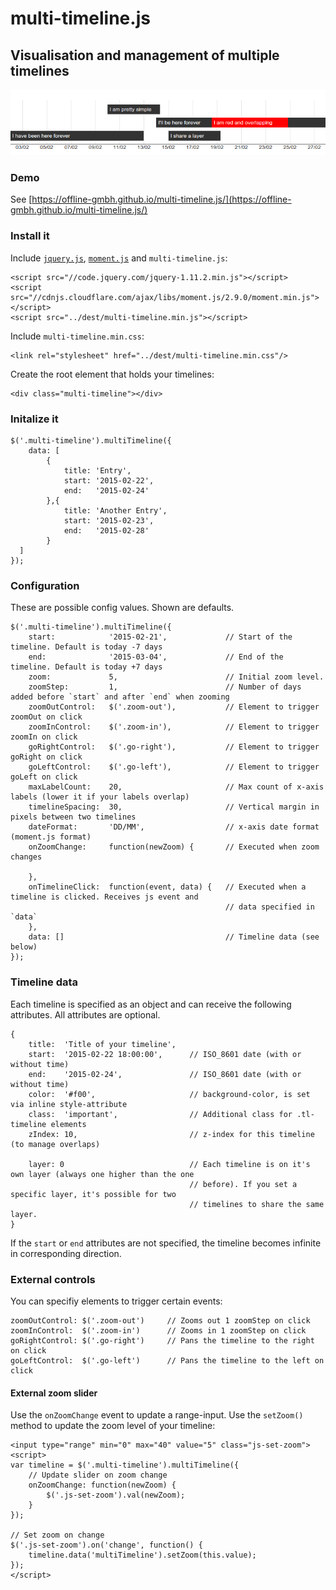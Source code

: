 
# multi-timeline.js
## Visualisation and management of multiple timelines

![Example visualisation](./examples/example.png)

### Demo

See [https://offline-gmbh.github.io/multi-timeline.js/](https://offline-gmbh.github.io/multi-timeline.js/)

### Install it
 
Include [`jquery.js`](http://jquery.com/), [`moment.js`](http://momentjs.com/) and `multi-timeline.js`:

    <script src="//code.jquery.com/jquery-1.11.2.min.js"></script>
    <script src="//cdnjs.cloudflare.com/ajax/libs/moment.js/2.9.0/moment.min.js"></script>
    <script src="../dest/multi-timeline.min.js"></script>
    
Include `multi-timeline.min.css`: 

    <link rel="stylesheet" href="../dest/multi-timeline.min.css"/>

Create the root element that holds your timelines:

    <div class="multi-timeline"></div>
    
### Initalize it

    $('.multi-timeline').multiTimeline({
        data: [
            {
                title: 'Entry',
                start: '2015-02-22',
                end:   '2015-02-24'
            },{
                title: 'Another Entry',
                start: '2015-02-23',
                end:   '2015-02-28'
            }
      ]
    });
    
### Configuration

These are possible config values. Shown are defaults.

    $('.multi-timeline').multiTimeline({
        start:            '2015-02-21',             // Start of the timeline. Default is today -7 days
        end:              '2015-03-04',             // End of the timeline. Default is today +7 days
        zoom:             5,                        // Initial zoom level. 
        zoomStep:         1,                        // Number of days added before `start` and after `end` when zooming   
        zoomOutControl:   $('.zoom-out'),           // Element to trigger zoomOut on click
        zoomInControl:    $('.zoom-in'),            // Element to trigger zoomIn on click
        goRightControl:   $('.go-right'),           // Element to trigger goRight on click
        goLeftControl:    $('.go-left'),            // Element to trigger goLeft on click
        maxLabelCount:    20,                       // Max count of x-axis labels (lower it if your labels overlap)
        timelineSpacing:  30,                       // Vertical margin in pixels between two timelines 
        dateFormat:       'DD/MM',                  // x-axis date format (moment.js format) 
        onZoomChange:     function(newZoom) {       // Executed when zoom changes
            
        },
        onTimelineClick:  function(event, data) {   // Executed when a timeline is clicked. Receives js event and
                                                    // data specified in `data`
        },
        data: []                                    // Timeline data (see below)
    });
    
### Timeline data

Each timeline is specified as an object and can receive the following attributes. All attributes are optional.
 
    {
        title:  'Title of your timeline',   
        start:  '2015-02-22 18:00:00',      // ISO_8601 date (with or without time)     
        end:    '2015-02-24',               // ISO_8601 date (with or without time)
        color:  '#f00',                     // background-color, is set via inline style-attribute
        class:  'important',                // Additional class for .tl-timeline elements
        zIndex: 10,                         // z-index for this timeline (to manage overlaps)
        
        layer: 0                            // Each timeline is on it's own layer (always one higher than the one 
                                            // before). If you set a specific layer, it's possible for two 
                                            // timelines to share the same layer.
    }
    
If the `start` or `end` attributes are not specified, the timeline becomes infinite in corresponding direction.

### External controls

You can specifiy elements to trigger certain events:

    zoomOutControl: $('.zoom-out')     // Zooms out 1 zoomStep on click
    zoomInControl:  $('.zoom-in')      // Zooms in 1 zoomStep on click
    goRightControl: $('.go-right')     // Pans the timeline to the right on click
    goLeftControl:  $('.go-left')      // Pans the timeline to the left on click
    
#### External zoom slider

Use the `onZoomChange` event to update a range-input. Use the `setZoom()` method to update the zoom level of
your timeline:

    <input type="range" min="0" max="40" value="5" class="js-set-zoom">
    <script>
    var timeline = $('.multi-timeline').multiTimeline({
        // Update slider on zoom change
        onZoomChange: function(newZoom) {
            $('.js-set-zoom').val(newZoom);
        }
    });
    
    // Set zoom on change
    $('.js-set-zoom').on('change', function() {
        timeline.data('multiTimeline').setZoom(this.value);
    });
    </script>